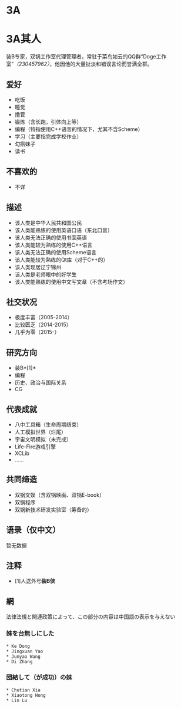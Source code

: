 3A
===================================

3A其人
===================================
装B专家，双锅工作室代理管理者，常驻于菜鸟如云的QQ群“Doge工作室”*（230457962）*，他因他的大量扯淡和错误言论而誉满全群。

爱好
-----------------------------------
* 吃饭
* 睡觉
* 撸管
* 锻炼（含长跑，引体向上等）
* 编程（特指使用C++语言的情况下，尤其不含Scheme）
* 学习（主要指完成学校作业）
* 勾搭妹子
* 读书

不喜欢的
-----------------------------------
* 不详

描述
-----------------------------------
* 该人类是中华人民共和国公民
* 该人类能熟练的使用英语口语（东北口音）
* 该人类无法正确的使用书面英语
* 该人类能较为熟练的使用C++语言
* 该人类无法正确的使用Scheme语言
* 该人类能较为熟练的Qt库（对于C++的）
* 该人类现居辽宁锦州
* 该人类是老师眼中的好学生
* 该人类能熟练的使用中文写文章（不含考场作文）

社交状况
-----------------------------------
* 极度丰富（2005-2014）
* 比较匮乏（2014-2015）
* 几乎为零（2015-）

研究方向
-----------------------------------
* 装B*[1]*
* 编程
* 历史、政治与国际关系
* CG

代表成就
-----------------------------------
* 八中工具箱（生命周期结束）
* 人工模拟世界（烂尾）
* 宇宙文明模拟（未完成）
* Life-Fire游戏引擎
* XCLib
* ……

共同缔造
-----------------------------------
* 双锅文娱（含双锅映画、双锅E-book）
* 双锅程序
* 双锅新技术研发实验室（筹备的）

语录（仅中文）
-----------------------------------
暂无数据

注释
-----------------------------------
* [1]人送外号**装B侠**

網
-----------------------------------
法律法規と関連政策によって、この部分の内容は中国語の表示を与えない
### 妹を台無しにした
	* Ke Dong
	* Jingxuan Yao
	* Junyao Wang
	* Di Zhang
	
### 団結して（が成功）の妹
	* Chutian Xia
	* Xiaotong Hong
	* Lin Lu